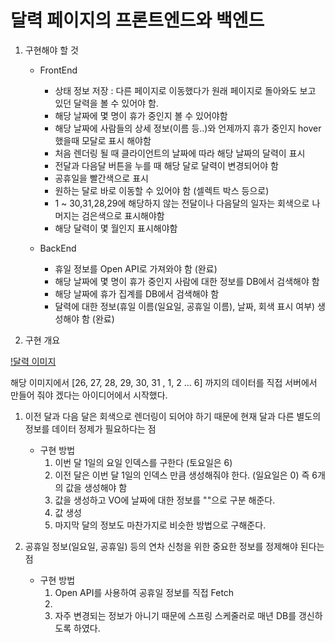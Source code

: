 # 달력 페이지의 프론트엔드와 백엔드

1. 구현해야 할 것
    - FrontEnd
        - 상태 정보 저장 : 다른 페이지로 이동했다가 원래 페이지로 돌아와도 보고 있던 달력을 볼 수 있어야 함.
        - 해당 날짜에 몇 명이 휴가 중인지 볼 수 있어야함
        - 해당 날짜에 사람들의 상세 정보(이름 등..)와 언제까지 휴가 중인지 hover 했을때 모달로 표시 해야함
        - 처음 렌더링 될 때 클라이언트의 날짜에 따라 해당 날짜의 달력이 표시
        - 전달과 다음달 버튼을 누를 때 해당 달로 달력이 변경되어야 함
        - 공휴일을 빨간색으로 표시
        - 원하는 달로 바로 이동할 수 있어야 함 (셀렉트 박스 등으로)
        - 1 ~ 30,31,28,29에 해당하지 않는 전달이나 다음달의 일자는 회색으로 나머지는 검은색으로 표시해야함
        - 해당 달력이 몇 월인지 표시해야함
        
    - BackEnd
        - 휴일 정보를 Open API로 가져와야 함 (완료)
        - 해당 날짜에 몇 명이 휴가 중인지 사람에 대한 정보를 DB에서 검색해야 함
        - 해당 날짜에 휴가 집계를 DB에서 검색해야 함
        - 달력에 대한 정보(휴일 이름(일요일, 공휴일 이름), 날짜, 회색 표시 여부) 생성해야 함 (완료)
        
2. 구현 개요

[!달력 이미지](https://github.com/Daniel-kim-junior/Kosa-DKTechin-TIL/blob/main/%EA%B0%9C%EB%B0%9C%EC%9D%BC%EC%A7%80/%EB%AF%B8%EB%8B%88%ED%94%84%EB%A1%9C%EC%A0%9D%ED%8A%B8/images/%EB%8B%AC%EB%A0%A5.png)

해당 이미지에서 [26, 27, 28, 29, 30, 31 , 1, 2 ... 6] 까지의 데이터를 직접 서버에서 만들어 줘야
겠다는 아이디어에서 시작했다.

1. 이전 달과 다음 달은 회색으로 렌더링이 되어야 하기 때문에 현재 달과 다른 별도의 정보를 데이터 정제가 필요하다는 점
    - 구현 방법
        1. 이번 달 1일의 요일 인덱스를 구한다 (토요일은 6)
        2. 이전 달은 이번 달 1일의 인덱스 만큼 생성해줘야 한다. (일요일은 0) 즉 6개의 값을 생성해야 함
        3. 값을 생성하고 VO에 날짜에 대한 정보를 ""으로 구분 해준다.
        4. 값 생성
        5. 마지막 달의 정보도 마찬가지로 비슷한 방법으로 구해준다.
        
2. 공휴일 정보(일요일, 공휴일) 등의 연차 신청을 위한 중요한 정보를 정제해야 된다는 점
    - 구현 방법
        1. Open API를 사용하여 공휴일 정보를 직접 Fetch
        2. 
        2. 자주 변경되는 정보가 아니기 때문에 스프링 스케줄러로 매년 DB를 갱신하도록 하였다.
        


